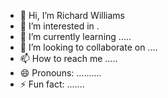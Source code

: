 - 👋 Hi, I’m Richard Williams
- 👀 I’m interested in .
- 🌱 I’m currently learning .....
- 💞️ I’m looking to collaborate on ....
- 📫 How to reach me .....
- 😄 Pronouns: ..........
- ⚡ Fun fact: .......

<!---
richardwilliams9/richardwilliams9 is a ✨ special ✨ repository because its `README.md` (this file) appears on your GitHub profile.
You can click the Preview link to take a look at your changes.
--->
